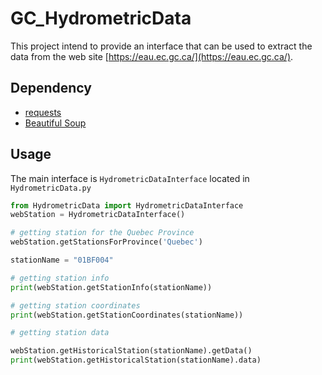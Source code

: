 GC_HydrometricData
==================
This project intend to provide an interface that can be used to extract the
data from the web site [https://eau.ec.gc.ca/](https://eau.ec.gc.ca/).
 
 Dependency
 ----------
* [requests](https://pypi.python.org/pypi/requests)
* [Beautiful Soup](https://pypi.python.org/pypi/beautifulsoup4)

Usage
-----
The main interface is `HydrometricDataInterface` located in `HydrometricData.py`

```Python
from HydrometricData import HydrometricDataInterface
webStation = HydrometricDataInterface()

# getting station for the Quebec Province
webStation.getStationsForProvince('Quebec')

stationName = "01BF004"

# getting station info
print(webStation.getStationInfo(stationName))

# getting station coordinates 
print(webStation.getStationCoordinates(stationName))

# getting station data

webStation.getHistoricalStation(stationName).getData()
print(webStation.getHistoricalStation(stationName).data)
```
 

